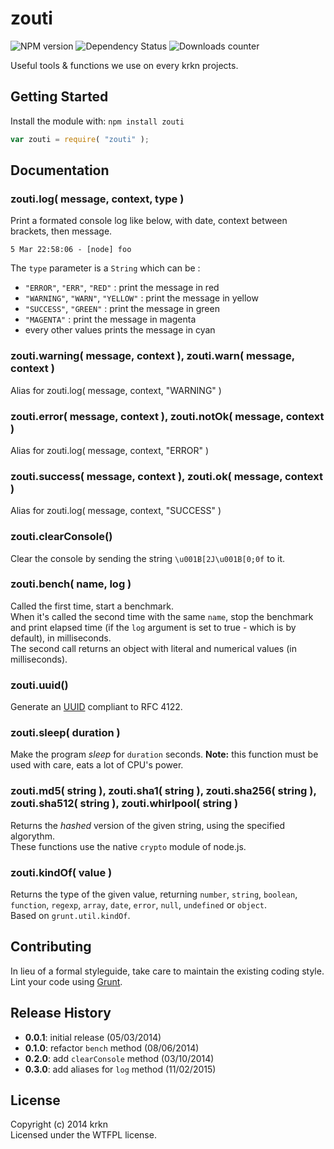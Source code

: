 # zouti

![NPM version](http://img.shields.io/npm/v/zouti.svg) ![Dependency Status](https://david-dm.org/krkn/zouti.svg) ![Downloads counter](http://img.shields.io/npm/dm/zouti.svg)

Useful tools & functions we use on every krkn projects.

## Getting Started
Install the module with: `npm install zouti`

```javascript
var zouti = require( "zouti" );
```

## Documentation

### zouti.log( message, context, type )

Print a formated console log like below, with date, context between brackets, then message.

    5 Mar 22:58:06 - [node] foo

The `type` parameter is a `String` which can be :

* `"ERROR"`, `"ERR"`, `"RED"` : print the message in red
* `"WARNING"`, `"WARN"`, `"YELLOW"` : print the message in yellow
* `"SUCCESS"`, `"GREEN"` : print the message in green
* `"MAGENTA"` : print the message in magenta
* every other values prints the message in cyan

### zouti.warning( message, context ), zouti.warn( message, context )

Alias for zouti.log( message, context, "WARNING" )

### zouti.error( message, context ), zouti.notOk( message, context )

Alias for zouti.log( message, context, "ERROR" )

### zouti.success( message, context ), zouti.ok( message, context )

Alias for zouti.log( message, context, "SUCCESS" )

### zouti.clearConsole()

Clear the console by sending the string `\u001B[2J\u001B[0;0f` to it.

### zouti.bench( name, log )

Called the first time, start a benchmark.  
When it's called the second time with the same `name`, stop the benchmark and print elapsed time (if the `log` argument is set to true - which is by default), in milliseconds.  
The second call returns an object with literal and numerical values (in milliseconds).

### zouti.uuid()

Generate an [UUID](https://gist.github.com/bmc/1893440) compliant to RFC 4122.

### zouti.sleep( duration )

Make the program *sleep* for `duration` seconds.
**Note:** this function must be used with care, eats a lot of CPU's power.

### zouti.md5( string ), zouti.sha1( string ), zouti.sha256( string ), zouti.sha512( string ), zouti.whirlpool( string )

Returns the *hashed* version of the given string, using the specified algorythm.  
These functions use the native `crypto` module of node.js.

### zouti.kindOf( value )

Returns the type of the given value, returning `number`, `string`, `boolean`, `function`, `regexp`, `array`, `date`, `error`, `null`, `undefined` or `object`.  
Based on `grunt.util.kindOf`.

## Contributing
In lieu of a formal styleguide, take care to maintain the existing coding style. Lint your code using [Grunt](http://gruntjs.com/).

## Release History

* **0.0.1**: initial release (05/03/2014)
* **0.1.0**: refactor `bench` method (08/06/2014)
* **0.2.0**: add `clearConsole` method (03/10/2014)
* **0.3.0**: add aliases for `log` method (11/02/2015)

## License
Copyright (c) 2014 krkn  
Licensed under the WTFPL license.
